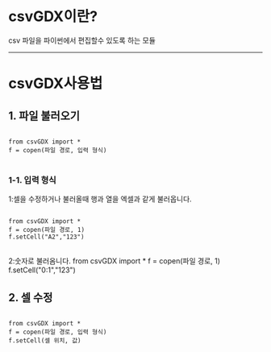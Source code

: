 # csvGDX이란?
csv 파일을 파이썬에서 편집할수 있도록 하는 모듈
***
# csvGDX사용법
## 1. 파일 불러오기
<pre>
<code>
from csvGDX import *
f = copen(파일 경로, 입력 형식)
</code>
</pre>
### 1-1. 입력 형식
1:셀을 수정하거나 불러올때 행과 열을 엑셀과 같게 불러옵니다.
<pre>
<code>
from csvGDX import *
f = copen(파일 경로, 1)
f.setCell("A2","123")
</code>
</pre>
2:숫자로 불러옴니다.
from csvGDX import *
f = copen(파일 경로, 1)
f.setCell("0:1","123")
</code>
</pre>

## 2. 셀 수정
<pre>
<code>
from csvGDX import *
f = copen(파일 경로, 입력 형식)
f.setCell(셀 위치, 값)
</code>
</pre>

